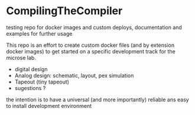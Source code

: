 # CompilingTheCompiler
testing repo for docker images and custom deploys, documentation and examples for further usage

This repo is an effort to create custom docker files (and by extension docker images) to get started on a specific development track for the microse lab.

- digital design
- Analog design: schematic, layout, pex simulation
- Tapeout (tiny tapeout)
- sugestions ?

the intention is to have a universal (and more importantly) reliable ans easy to install development environment
